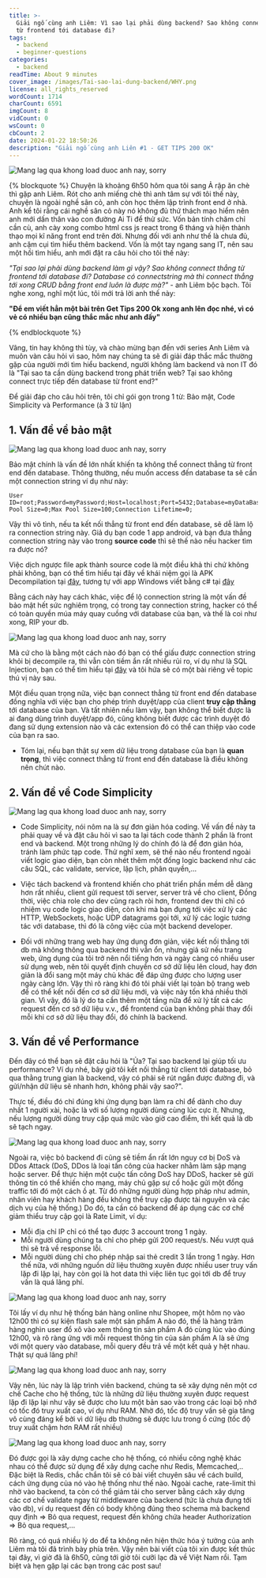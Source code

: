 ```yaml
---
title: >-
  Giải ngố cùng anh Liêm: Vì sao lại phải dùng backend? Sao không connect thẳng
  từ frontend tới database đi?
tags:
  - backend
  - beginner-questions
categories:
  - backend
readTime: About 9 minutes
cover_image: /images/Tai-sao-lai-dung-backend/WHY.png
license: all_rights_reserved
wordCount: 1714
charCount: 6591
imgCount: 8
vidCount: 0
wsCount: 0
cbCount: 2
date: 2024-01-22 18:50:26
description: "Giải ngố cùng anh Liên #1 - GET TIPS 200 OK"
---
```

![Mang lag qua khong load duoc anh nay, sorry](/images/Tai-sao-lai-dung-backend/WHY.png)

{% blockquote %}
  Chuyện là khoảng 6h50 hôm qua tôi sang Ả rập ăn chè thì gặp anh Liêm. Rót cho anh miếng chè thì anh tâm sự với tôi thế này, chuyện là ngoài nghề sân cỏ, anh còn học thêm lập trình front end ở nhà. Anh kể tôi rằng cái nghề sân cỏ này nó không đủ thứ thách mạo hiểm nên anh mới dấn thân vào con đường Ai Ti để thử sức. Vốn bản tính chăm chỉ cần cù, anh cày xong combo html css js react trong 6 tháng và hiện thành thạo mọi kĩ năng front end trên đời. Nhưng đối với anh như thế là chưa đủ, anh cặm cụi tìm hiểu thêm backend. Vốn là một tay ngang sang IT, nên sau một hồi tìm hiểu, anh mới đặt ra câu hỏi cho tôi thế này: 
  
  <em>"Tại sao lại phải dùng backend làm gì vậy? Sao không connect thẳng từ frontend tới database đi? Database có connectstring mà thì connect thẳng tới xong CRUD bằng front end luôn là được mà?" </em> - anh Liêm bộc bạch. Tôi nghe xong, nghĩ một lúc, tôi mới trả lời anh thế này:

   <strong>"Để em viết hẳn một bài trên Get Tips 200 Ok xong anh lên đọc nhé, vì có vẻ có nhiều bạn cũng thắc mắc như anh đấy"</strong>

{% endblockquote %}
 

Vâng, tin hay không thì tùy, và chào mừng bạn đến với series Anh Liêm và muôn vàn câu hỏi vì sao, hôm nay chúng ta sẽ đi giải đáp thắc mắc thường gặp của người mới tìm hiểu backend, người không làm backend và non IT đó là "Tại sao ta cần dùng backend trong phát triển web? Tại sao không connect trực tiếp đến database từ front end?"

Để giải đáp cho câu hỏi trên, tôi chỉ gói gọn trong 1 từ: Bảo mật, Code Simplicity và Performance (à 3 từ lận)

## 1. Vấn đề về bảo mật
![Mang lag qua khong load duoc anh nay, sorry](/images/Tai-sao-lai-dung-backend/security.png)

 Bảo mật chính là vấn đề lớn nhất khiến ta không thể connect thẳng từ front end đến database. Thông thường, nếu muốn access đến database ta sẽ cần một connection string ví dụ như này:

 ``````postgresql
 User ID=root;Password=myPassword;Host=localhost;Port=5432;Database=myDataBase;Pooling=true;Min Pool Size=0;Max Pool Size=100;Connection Lifetime=0;
 ``````
 Vậy thì vô tình, nếu ta kết nối thẳng từ front end đến database, sẽ dễ làm lộ ra connection string này. Giả dụ bạn code 1 app android, và bạn đưa thẳng connection string này vào trong <strong>source code</strong> thì sẽ thế nào nếu hacker tìm ra được nó? 

 Việc dịch ngược file apk thành source code là một điều khả thi chứ không phải không, bạn có thể tìm hiểu tại đây về khái niệm gọi là APK Decompilation tại [đây](https://hackernoon.com/apk-decompilation-a-beginners-guide-for-reverse-engineers), tương tự với app Windows viết bằng c# tại [đây](https://www.jetbrains.com/decompiler/) 
 
  Bằng cách này hay cách khác, việc để lộ connection string là một vấn đề bảo mật hết sức nghiêm trọng, có trong tay connection string, hacker có thể có toàn quyền múa máy quay cuồng với database của bạn, và thế là coi như xong, RIP your db.

![Mang lag qua khong load duoc anh nay, sorry](/images/Tai-sao-lai-dung-backend/sql-injection.svg)

  Mà cứ cho là bằng một cách nào đó bạn có thể giấu được connection string khỏi bị decompile ra, thì vẫn còn tiềm ẩn rất nhiều rủi ro, ví dụ như là SQL Injection, bạn có thể tìm hiểu tại [đây](https://portswigger.net/web-security/sql-injection#:~:text=SQL%20injection%20(SQLi)%20is%20a,not%20normally%20able%20to%20retrieve.) và tôi hứa sẽ có một bài riêng về topic thú vị này sau.


  Một điều quan trọng nữa, việc bạn connect thẳng từ front end đến database đồng nghĩa với việc bạn cho phép trình duyệt/app của client <strong>truy cập thẳng</strong> tới database của bạn. Và tất nhiên nếu làm vậy, bạn không thể biết được là ai đang dùng trình duyệt/app đó, cũng không biết được các trình duyệt đó đang sử dụng extension nào và các extension đó có thể can thiệp vào code của bạn ra sao.
 
 * Tóm lại, nếu bạn thật sự xem dữ liệu trong database của bạn là <strong>quan trọng</strong>, thì việc connect thẳng từ front end đến database là điều không nên chút nào.
## 2. Vấn đề về Code Simplicity
![Mang lag qua khong load duoc anh nay, sorry](/images/Tai-sao-lai-dung-backend/compare.png)
 * Code Simplicity, nói nôm na là sự đơn giản hóa coding. Về vấn đề này ta phải quay về và đặt câu hỏi vì sao ta lại tách code thành 2 phần là front end và backend. Một trong những lý do chính đó là để đơn giản hóa, tránh làm phức tạp code. Thử nghĩ xem, sẽ thế nào nếu frontend ngoài viết logic giao diện, bạn còn nhét thêm một đống logic backend như các câu SQL, các validate, service, lập lịch, phân quyền,...

 * Việc tách backend và frontend khiến cho phát triển phần mềm dễ dàng hơn rất nhiều, client gửi request tới server, server trả về cho client, Đồng thời, việc chia role cho dev cũng rạch ròi hơn, frontend dev thì chỉ có nhiệm vụ code logic giao diện, còn khi mà bạn đụng tới việc xử lý các HTTP, WebSockets, hoặc UDP datagrams gọi tới, xử lý các logic tương tác với database, thì đó là công việc của một backend developer.

 * Đối với những trang web hay ứng dụng đơn giản, việc kết nối thẳng tới db mà không thông qua backend thì vẫn ổn, nhưng giả sử nếu trang web, ứng dụng của tôi trở nên nổi tiếng hơn và ngày càng có nhiều user sử dụng web, nên tôi quyết định chuyển cơ sở dữ liệu lên cloud, hay đơn giản là đổi sang một máy chủ khác để đáp ứng được cho lượng user ngày càng lớn. Vậy thì rõ ràng khi đó tôi phải viết lại toàn bộ trang web để có thể kết nối đến cơ sở dữ liệu mới, và việc này tốn khá nhiều thời gian.
 Vì vậy, đó là lý do ta cần thêm một tầng nữa để xử lý tất cả các request đến cơ sở dữ liệu v.v., để frontend của bạn không phải thay đổi mỗi khi cơ sở dữ liệu thay đổi, đó chính là backend.

## 3. Vấn đề về Performance
Đến đây có thể bạn sẽ đặt câu hỏi là "Ủa? Tại sao backend lại giúp tối ưu performance? Ví dụ nhé, bây giờ tôi kết nối thẳng từ client tới database, bỏ qua thằng trung gian là backend, vậy có phải sẽ rút ngắn được đường đi, và gửi/nhận dữ liệu sẽ nhanh hơn, không phải vậy sao?".

Thực tế, điều đó chỉ đúng khi ứng dụng bạn làm ra chỉ để dành cho duy nhất 1 người xài, hoặc là với số lượng người dùng cùng lúc cực ít. Nhưng, nếu lượng người dùng truy cập quá mức vào giờ cao điểm, thì kết quả là db sẽ tạch ngay.

![Mang lag qua khong load duoc anh nay, sorry](/images/Tai-sao-lai-dung-backend/ddos.png)

 Ngoài ra, việc bỏ backend đi cũng sẽ tiềm ẩn rất lớn nguy cơ bị DoS và DDos Attack (DoS, DDos là loại tấn công của hacker nhằm làm sập mạng hoặc server. Để thực hiện một cuộc tấn công DoS hay DDoS, hacker sẽ gửi thông tin có thể khiến cho mạng, máy chủ gặp sự cố hoặc gửi một đống traffic tới đó một cách ồ ạt. Từ đó những người dùng hợp pháp như admin, nhân viên hay khách hàng đều không thể truy cập được tài nguyên và các dịch vụ của hệ thống.) Do đó, ta cần có backend để áp dụng các cơ chế giảm thiểu truy cập gọi là Rate Limit, ví dụ: 
- Mỗi địa chỉ IP chỉ có thể tạo được 3 account trong 1 ngày.
- Mỗi người dùng chúng ta chỉ cho phép gửi 200 request/s. Nếu vượt quá thì sẽ trả về response lỗi.
- Mỗi người dùng chỉ cho phép nhập sai thẻ credit 3 lần trong 1 ngày.
Hơn thế nữa, với những nguồn dữ liệu thường xuyên được nhiều user truy vấn lặp đi lặp lại, hay còn gọi là hot data thì việc liên tục gọi tới db để truy vấn là quá lãng phí.

![Mang lag qua khong load duoc anh nay, sorry](/images/Tai-sao-lai-dung-backend/ronaldo_shopee.jpeg)

Tôi lấy ví dụ như hệ thống bán hàng online như Shopee, một hôm nọ vào 12h00 thì có sự kiện flash sale một sản phẩm A nào đó, thế là hàng trăm hàng nghìn user đổ xô vào xem thông tin sản phẩm A đó cùng lúc vào đúng 12h00, và rõ ràng ứng với mỗi request thông tin của sản phẩm A là sẽ ứng với một query vào database, mỗi query đều trả về một kết quả y hệt nhau. Thật sự quá lãng phí!

![Mang lag qua khong load duoc anh nay, sorry](/images/Tai-sao-lai-dung-backend/cache.png)

Vậy nên, lúc này là lập trình viên backend, chúng ta sẽ xây dựng nên một cơ chế Cache cho hệ thống, tức là những dữ liệu thường xuyên được request lặp đi lặp lại như vậy sẽ được cho lưu một bản sao vào trong các loại bộ nhớ có tốc đó truy xuất cao, ví dụ như RAM. Nhờ đó, tốc độ truy vấn sẽ gia tăng vô cùng đáng kể bởi vì dữ liệu db thường sẽ được lưu trong ổ cứng (tốc độ truy xuất chậm hơn RAM rất nhiều)

![Mang lag qua khong load duoc anh nay, sorry](/images/Tai-sao-lai-dung-backend/redis-cache.png)

Đó được gọi là xây dựng cache cho hệ thống, có nhiều công nghệ khác nhau có thể được sử dụng để xây dựng cache như Redis, Memcached,.. Đặc biệt là Redis, chắc chắn tôi sẽ có bài viết chuyên sâu về cách build, cách ứng dụng của nó vào hệ thống như thế nào.
Ngoài cache, rate-limit thì nhờ vào backend, ta còn có thể giảm tải cho server bằng cách xây dựng các cơ chế validate ngay từ middleware của backend (tức là chưa đụng tới vào db), ví dụ request đến có body không đúng theo schema mà backend quy định => Bỏ qua request, request đến không chứa header Authorization => Bỏ qua request,...

Rõ ràng, có quá nhiều lý do để ta không nên hiện thức hóa ý tưởng của anh Liêm mà tôi đã trình bày phía trên. Vậy nên bài viết của tôi xin được kết thúc tại đây, vì giờ đã là 6h50, cũng tới giờ tôi cưỡi lạc đà về Việt Nam rồi. Tạm biệt và hẹn gặp lại các bạn trong các post sau!
